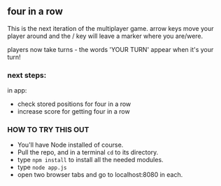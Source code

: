 ## four in a row

This is the next iteration of the multiplayer game. arrow keys move your player around and the / key will leave a marker where you are/were.

players now take turns - the words 'YOUR TURN' appear when it's your turn!

### next steps:

in app:

- check stored positions for four in a row
- increase score for getting four in a row

### HOW TO TRY THIS OUT

- You'll have Node installed of course.
- Pull the repo, and in a terminal `cd` to its directory.
- type `npm install` to install all the needed modules.
- type `node app.js`
- open two browser tabs and go to localhost:8080 in each.
